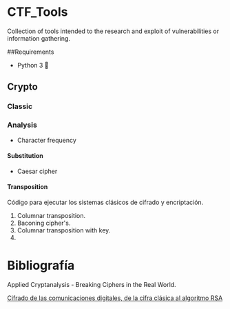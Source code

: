 # CTF_Tools

Collection of tools intended to the research and exploit of vulnerabilities or information gathering.

##Requirements

* Python 3 🐍

## Crypto

### Classic
### Analysis

* Character frequency

#### Substitution

* Caesar cipher

#### Transposition

Código para ejecutar los sistemas clásicos de cifrado y encriptación.

1. Columnar transposition.
2. Baconing cipher's.
3. Columnar transposition with key.
4. 

# Bibliografía

Applied Cryptanalysis - Breaking Ciphers in the Real World.

[Cifrado de las comunicaciones digitales, de la cifra clásica al algoritmo RSA](http://0xword.com/es/libros/36-libro-cifrado-comunicaciones-rsa.html)
